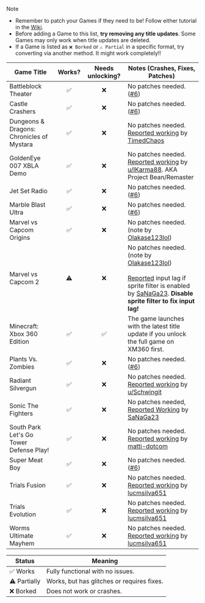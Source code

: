 > [!NOTE]
> - Remember to patch your Games if they need to be! Follow either tutorial in the [Wiki](https://github.com/XDanfr/FMX-Compatibility/wiki).
> - Before adding a Game to this list, **try removing any title updates**. Some Games may only work when title updates are deleted.
> - If a Game is listed as `❌ Borked` or `⚠️ Partial` in a specific format, try converting via another method. It might work completely!!

| Game Title                      | Works? | Needs unlocking? | Notes (Crashes, Fixes, Patches)                                                                                                                                          |
|---------------------------------|:------:|:----------------:|-----------------------------------------------------------------------------------------------------------------------------------------------------------------------------|
| Battleblock Theater             |   ✅   |        ❌        | No patches needed. ([#6](https://github.com/XDanfr/FMX-Compatibility/pull/6))                                                                                               |
| Castle Crashers                 |   ✅   |        ❌        | No patches needed. ([#6](https://github.com/XDanfr/FMX-Compatibility/pull/6))                                                                                               |
| Dungeons & Dragons: Chronicles of Mystara                 |   ✅   |        ❌        | No patches needed. [Reported working](https://github.com/XDanfr/FMX-Compatibility/issues/56) by [TimedChaos](https://github.com/TimedChaos)|
| GoldenEye 007 XBLA Demo         |   ✅   |        ❌        | No patches needed. [Reported working](https://www.reddit.com/r/360hacks/comments/1jaq7p7) by [u/IKarma88](https://www.reddit.com/u/IKarma88/). AKA Project Bean/Remaster |
| Jet Set Radio                   |   ✅   |        ❌        | No patches needed. ([#6](https://github.com/XDanfr/FMX-Compatibility/pull/6))                                                                                               |
| Marble Blast Ultra              |   ✅   |        ❌        | No patches needed. ([#6](https://github.com/XDanfr/FMX-Compatibility/pull/6))                                                                                               |
| Marvel vs Capcom Origins        |   ✅   |        ❌        | No patches needed. (note by [Olakase123lol](https://github.com/olakase123lol))                                                                                              |
| Marvel vs Capcom 2              |   ⚠️   |        ❌        | No patches needed. (note by [Olakase123lol](https://github.com/olakase123lol))<br><br>[Reported](https://github.com/XDanfr/FMX-Compatibility/issues/55) input lag if sprite filter is enabled by [SaNaGa23](https://github.com/SaNaGa23). **Disable sprite filter to fix input lag!**                                                                                                                         |
| Minecraft: Xbox 360 Edition     |   ✅   |        ✅        | The game launches with the latest title update if you unlock the full game on XM360 first.                                                                                  |
| Plants Vs. Zombies              |   ✅   |        ❌        | No patches needed. ([#6](https://github.com/XDanfr/FMX-Compatibility/pull/6))                                                                                               |
| Radiant Silvergun               |   ✅   |        ❌        | No patches needed. [Reported working](https://www.reddit.com/r/360hacks/comments/1j87wwc/comment/mh3io2e) by [u/Schwingit](https://www.reddit.com/user/Schwingit/)          |
| Sonic The Fighters              |   ✅   |        ❌        | No patches needed, [Reported Working](https://github.com/XDanfr/FMX-Compatibility/issues/54) by [SaNaGa23](https://github.com/SaNaGa23)                                     |
| South Park Let's Go Tower Defense Play!                 |   ✅   |        ❌        | No patches needed. [Reported working](https://github.com/XDanfr/FMX-Compatibility/issues/72) by [matti-dotcom](https://github.com/matti-dotcom)  |
| Super Meat Boy                  |   ✅   |        ❌        | No patches needed. ([#6](https://github.com/XDanfr/FMX-Compatibility/pull/6))                                                                                               |
| Trials Fusion                   |   ✅   |        ❌        | No patches needed. [Reported working](https://github.com/XDanfr/FMX-Compatibility/pull/89) by [lucmsilva651](https://github.com/lucmsilva651)                                                                                               |
| Trials Evolution                |   ✅   |        ❌        | No patches needed. [Reported working](https://github.com/XDanfr/FMX-Compatibility/pull/89) by [lucmsilva651](https://github.com/lucmsilva651)                                                                                               |
| Worms Ultimate Mayhem           |   ✅   |        ❌        | No patches needed. [Reported working](https://github.com/XDanfr/FMX-Compatibility/pull/89) by [lucmsilva651](https://github.com/lucmsilva651)                                                                                               |


| Status | Meaning |
|--------|---------|
| ✅ Works | Fully functional with no issues. |
| ⚠️ Partially | Works, but has glitches or requires fixes. |
| ❌ Borked | Does not work or crashes. |
